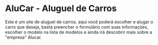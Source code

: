 # AluCar - Aluguel de Carros
Este é um site de aluguel de carros, aqui você poderá escolher e alugar o carro que deseja, basta preencher o formulário com suas informações, escolher o modelo na lista de modelos e ainda irá descobrir mais sobre a "empresa" Alucar.
